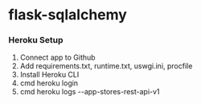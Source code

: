 # flask-sqlalchemy

### Heroku Setup
1. Connect app to Github
2. Add requirements.txt, runtime.txt, uswgi.ini, procfile
3. Install Heroku CLI
4. cmd heroku login
5. cmd heroku logs --app-stores-rest-api-v1
